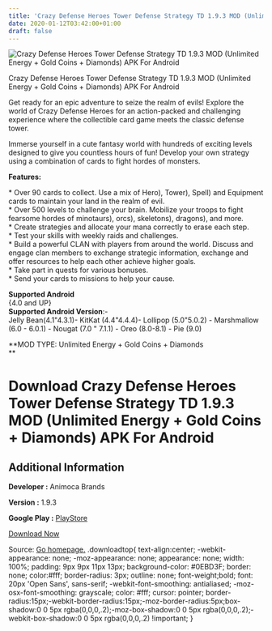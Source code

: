 ```yaml
---
title: 'Crazy Defense Heroes Tower Defense Strategy TD 1.9.3 MOD (Unlimited Energy + Gold Coins + Diamonds) APK For Android'
date: 2020-01-12T03:42:00+01:00
draft: false
---
```


![Crazy Defense Heroes Tower Defense Strategy TD 1.9.3 MOD (Unlimited Energy + Gold Coins + Diamonds) APK For Android](https://f3i7p7f4.stackpathcdn.com/wp-content/themes/APK-Home-Latest-123/images/noapk.png "Crazy Defense Heroes Tower Defense Strategy TD 1.9.3 MOD (Unlimited Energy + Gold Coins + Diamonds) APK For Android")

  

Crazy Defense Heroes Tower Defense Strategy TD 1.9.3 MOD (Unlimited Energy + Gold Coins + Diamonds) APK For Android

Get ready for an epic adventure to seize the realm of evils! Explore the world of Crazy Defense Heroes for an action-packed and challenging experience where the collectible card game meets the classic defense tower.

Immerse yourself in a cute fantasy world with hundreds of exciting levels designed to give you countless hours of fun! Develop your own strategy using a combination of cards to fight hordes of monsters.

**Features:**

\* Over 90 cards to collect. Use a mix of Hero), Tower), Spell) and Equipment cards to maintain your land in the realm of evil.  
\* Over 500 levels to challenge your brain. Mobilize your troops to fight fearsome hordes of minotaurs), orcs), skeletons), dragons), and more.  
\* Create strategies and allocate your mana correctly to erase each step.  
\* Test your skills with weekly raids and challenges.  
\* Build a powerful CLAN with players from around the world. Discuss and engage clan members to exchange strategic information, exchange and offer resources to help each other achieve higher goals.  
\* Take part in quests for various bonuses.  
\* Send your cards to missions to help your cause.

**Supported Android**  
{4.0 and UP}  
**Supported Android Version**:-  
Jelly Bean(4.1"4.3.1)- KitKat (4.4"4.4.4)- Lollipop (5.0"5.0.2) - Marshmallow (6.0 - 6.0.1) - Nougat (7.0 " 7.1.1) - Oreo (8.0-8.1) - Pie (9.0)

**MOD TYPE: Unlimited Energy + Gold Coins + Diamonds  
**

Download Crazy Defense Heroes Tower Defense Strategy TD 1.9.3 MOD (Unlimited Energy + Gold Coins + Diamonds) APK For Android
============================================================================================================================

Additional Information
----------------------

**Developer :** Animoca Brands

**Version :** 1.9.3

**Google Play :** [PlayStore](https://play.google.com/store/apps/details?id=com.animocabrands.google.CrazyDefenseHeroes)

  

[Download Now](https://store4app.co/post/crazy-defense-heroes-tower-defense-strategy-td-1-9-3-mod-unlimited-energy-gold-coins-diamonds-apk-for-android_1578763335)

  
Source: [Go homepage.](https://store4app.co/post/crazy-defense-heroes-tower-defense-strategy-td-1-9-3-mod-unlimited-energy-gold-coins-diamonds-apk-for-android_1578763335) .downloadtop{ text-align:center; -webkit-appearance: none; -moz-appearance: none; appearance: none; width: 100%; padding: 9px 9px 11px 13px; background-color: #0EBD3F; border: none; color:#fff; border-radius: 3px; outline: none; font-weight;bold; font: 20px 'Open Sans', sans-serif; -webkit-font-smoothing: antialiased; -moz-osx-font-smoothing: grayscale; color: #fff; cursor: pointer; border-radius:15px;-webkit-border-radius:15px;-moz-border-radius:5px;box-shadow:0 0 5px rgba(0,0,0,.2);-moz-box-shadow:0 0 5px rgba(0,0,0,.2);-webkit-box-shadow:0 0 5px rgba(0,0,0,.2) !important; }